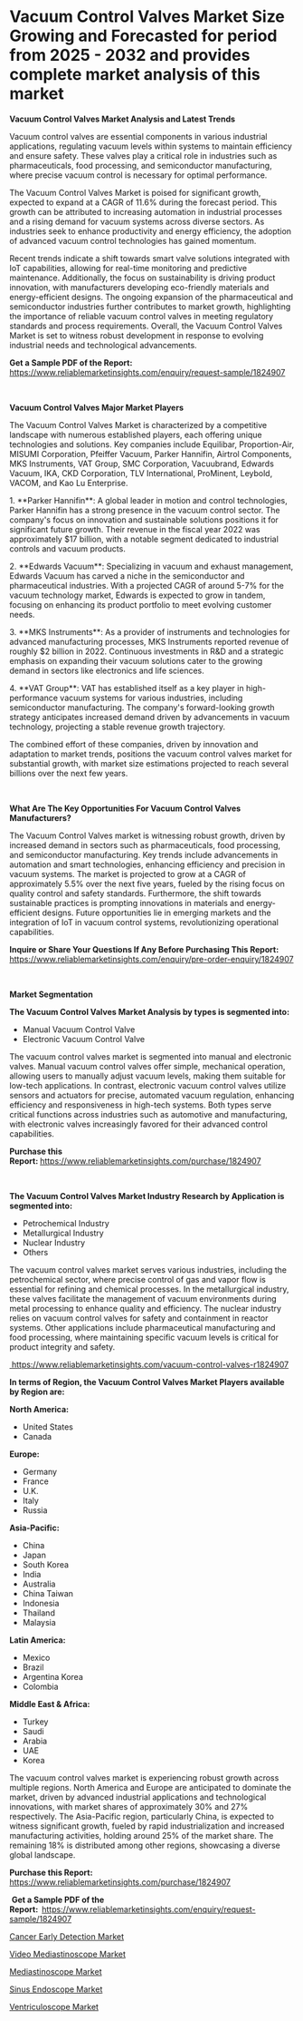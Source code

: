 <p><h1>Vacuum Control Valves Market Size Growing and Forecasted for period from 2025 - 2032 and provides complete market analysis of this market</h1></p><p><strong>Vacuum Control Valves Market Analysis and Latest Trends</strong></p>
<p><p>Vacuum control valves are essential components in various industrial applications, regulating vacuum levels within systems to maintain efficiency and ensure safety. These valves play a critical role in industries such as pharmaceuticals, food processing, and semiconductor manufacturing, where precise vacuum control is necessary for optimal performance.</p><p>The Vacuum Control Valves Market is poised for significant growth, expected to expand at a CAGR of 11.6% during the forecast period. This growth can be attributed to increasing automation in industrial processes and a rising demand for vacuum systems across diverse sectors. As industries seek to enhance productivity and energy efficiency, the adoption of advanced vacuum control technologies has gained momentum. </p><p>Recent trends indicate a shift towards smart valve solutions integrated with IoT capabilities, allowing for real-time monitoring and predictive maintenance. Additionally, the focus on sustainability is driving product innovation, with manufacturers developing eco-friendly materials and energy-efficient designs. The ongoing expansion of the pharmaceutical and semiconductor industries further contributes to market growth, highlighting the importance of reliable vacuum control valves in meeting regulatory standards and process requirements. Overall, the Vacuum Control Valves Market is set to witness robust development in response to evolving industrial needs and technological advancements.</p></p>
<p><strong>Get a Sample PDF of the Report:&nbsp;</strong> <a href="https://www.reliablemarketinsights.com/enquiry/request-sample/1824907?utm_campaign=2956&utm_medium=2&utm_source=Github&utm_content=ia&utm_term=09042025&utm_id=vacuum-control-valves">https://www.reliablemarketinsights.com/enquiry/request-sample/1824907</a></p>
<p>&nbsp;</p>
<p><strong>Vacuum Control Valves Major Market Players</strong></p>
<p><p>The Vacuum Control Valves Market is characterized by a competitive landscape with numerous established players, each offering unique technologies and solutions. Key companies include Equilibar, Proportion-Air, MISUMI Corporation, Pfeiffer Vacuum, Parker Hannifin, Airtrol Components, MKS Instruments, VAT Group, SMC Corporation, Vacuubrand, Edwards Vacuum, IKA, CKD Corporation, TLV International, ProMinent, Leybold, VACOM, and Kao Lu Enterprise.</p><p>1. **Parker Hannifin**: A global leader in motion and control technologies, Parker Hannifin has a strong presence in the vacuum control sector. The company's focus on innovation and sustainable solutions positions it for significant future growth. Their revenue in the fiscal year 2022 was approximately $17 billion, with a notable segment dedicated to industrial controls and vacuum products.</p><p>2. **Edwards Vacuum**: Specializing in vacuum and exhaust management, Edwards Vacuum has carved a niche in the semiconductor and pharmaceutical industries. With a projected CAGR of around 5-7% for the vacuum technology market, Edwards is expected to grow in tandem, focusing on enhancing its product portfolio to meet evolving customer needs.</p><p>3. **MKS Instruments**: As a provider of instruments and technologies for advanced manufacturing processes, MKS Instruments reported revenue of roughly $2 billion in 2022. Continuous investments in R&D and a strategic emphasis on expanding their vacuum solutions cater to the growing demand in sectors like electronics and life sciences.</p><p>4. **VAT Group**: VAT has established itself as a key player in high-performance vacuum systems for various industries, including semiconductor manufacturing. The company's forward-looking growth strategy anticipates increased demand driven by advancements in vacuum technology, projecting a stable revenue growth trajectory.</p><p>The combined effort of these companies, driven by innovation and adaptation to market trends, positions the vacuum control valves market for substantial growth, with market size estimations projected to reach several billions over the next few years.</p></p>
<p>&nbsp;</p>
<p><strong>What Are The Key Opportunities For Vacuum Control Valves Manufacturers?</strong></p>
<p><p>The Vacuum Control Valves market is witnessing robust growth, driven by increased demand in sectors such as pharmaceuticals, food processing, and semiconductor manufacturing. Key trends include advancements in automation and smart technologies, enhancing efficiency and precision in vacuum systems. The market is projected to grow at a CAGR of approximately 5.5% over the next five years, fueled by the rising focus on quality control and safety standards. Furthermore, the shift towards sustainable practices is prompting innovations in materials and energy-efficient designs. Future opportunities lie in emerging markets and the integration of IoT in vacuum control systems, revolutionizing operational capabilities.</p></p>
<p><strong>Inquire or Share Your Questions If Any Before Purchasing This Report:</strong> <a href="https://www.reliablemarketinsights.com/enquiry/pre-order-enquiry/1824907?utm_campaign=2956&utm_medium=2&utm_source=Github&utm_content=ia&utm_term=09042025&utm_id=vacuum-control-valves">https://www.reliablemarketinsights.com/enquiry/pre-order-enquiry/1824907</a></p>
<p>&nbsp;</p>
<p><strong>Market Segmentation</strong></p>
<p><strong>The Vacuum Control Valves Market Analysis by types is segmented into:</strong></p>
<p><ul><li>Manual Vacuum Control Valve</li><li>Electronic Vacuum Control Valve</li></ul></p>
<p><p>The vacuum control valves market is segmented into manual and electronic valves. Manual vacuum control valves offer simple, mechanical operation, allowing users to manually adjust vacuum levels, making them suitable for low-tech applications. In contrast, electronic vacuum control valves utilize sensors and actuators for precise, automated vacuum regulation, enhancing efficiency and responsiveness in high-tech systems. Both types serve critical functions across industries such as automotive and manufacturing, with electronic valves increasingly favored for their advanced control capabilities.</p></p>
<p><strong>Purchase this Report:&nbsp;</strong><a href="https://www.reliablemarketinsights.com/purchase/1824907?utm_campaign=2956&utm_medium=2&utm_source=Github&utm_content=ia&utm_term=09042025&utm_id=vacuum-control-valves">https://www.reliablemarketinsights.com/purchase/1824907</a></p>
<p>&nbsp;</p>
<p><strong>The Vacuum Control Valves Market Industry Research by Application is segmented into:</strong></p>
<p><ul><li>Petrochemical Industry</li><li>Metallurgical Industry</li><li>Nuclear Industry</li><li>Others</li></ul></p>
<p><p>The vacuum control valves market serves various industries, including the petrochemical sector, where precise control of gas and vapor flow is essential for refining and chemical processes. In the metallurgical industry, these valves facilitate the management of vacuum environments during metal processing to enhance quality and efficiency. The nuclear industry relies on vacuum control valves for safety and containment in reactor systems. Other applications include pharmaceutical manufacturing and food processing, where maintaining specific vacuum levels is critical for product integrity and safety.</p></p>
<p><a href="https://www.reliablemarketinsights.com/vacuum-control-valves-r1824907?utm_campaign=2956&utm_medium=2&utm_source=Github&utm_content=ia&utm_term=09042025&utm_id=vacuum-control-valves">&nbsp;https://www.reliablemarketinsights.com/vacuum-control-valves-r1824907</a></p>
<p><strong>In terms of Region, the Vacuum Control Valves Market Players available by Region are:</strong></p>
<p>
    <p> <strong> North America: </strong>
        <ul>
            <li>United States</li>
            <li>Canada</li>
        </ul>
        </p> 
    <p> <strong> Europe: </strong>
        <ul>
            <li>Germany</li>
            <li>France</li>
            <li>U.K.</li>
            <li>Italy</li>
            <li>Russia</li>
        </ul>
        </p> 
    <p> <strong> Asia-Pacific: </strong>
        <ul>
            <li>China</li>
            <li>Japan</li>
            <li>South Korea</li>
            <li>India</li>
            <li>Australia</li>
            <li>China Taiwan</li>
            <li>Indonesia</li>
            <li>Thailand</li>
            <li>Malaysia</li>
        </ul>
        </p> 
    <p> <strong> Latin America: </strong>
        <ul>
            <li>Mexico</li>
            <li>Brazil</li>
            <li>Argentina Korea</li>
            <li>Colombia</li>
        </ul>
        </p> 
    <p> <strong> Middle East & Africa: </strong>
        <ul>
            <li>Turkey</li>
            <li>Saudi</li>
            <li>Arabia</li>
            <li>UAE</li>
            <li>Korea</li>
        </ul>
    </p>
    </p>
<p><p>The vacuum control valves market is experiencing robust growth across multiple regions. North America and Europe are anticipated to dominate the market, driven by advanced industrial applications and technological innovations, with market shares of approximately 30% and 27% respectively. The Asia-Pacific region, particularly China, is expected to witness significant growth, fueled by rapid industrialization and increased manufacturing activities, holding around 25% of the market share. The remaining 18% is distributed among other regions, showcasing a diverse global landscape.</p></p>
<p><strong>Purchase this Report: </strong><a href="https://www.reliablemarketinsights.com/purchase/1824907?utm_campaign=2956&utm_medium=2&utm_source=Github&utm_content=ia&utm_term=09042025&utm_id=vacuum-control-valves">https://www.reliablemarketinsights.com/purchase/1824907</a></p>
<p>&nbsp;<strong>Get a Sample PDF of the Report:&nbsp;&nbsp;</strong><a href="https://www.reliablemarketinsights.com/enquiry/request-sample/1824907?utm_campaign=2956&utm_medium=2&utm_source=Github&utm_content=ia&utm_term=09042025&utm_id=vacuum-control-valves">https://www.reliablemarketinsights.com/enquiry/request-sample/1824907</a></p>
<p><strong></strong></p>
<p><p><a href="https://www.linkedin.com/pulse/growth-segmentation-124-cagr-forecast-cancer-early-detection-7pigf?utm_campaign=2956&utm_medium=2&utm_source=Github&utm_content=ia&utm_term=09042025&utm_id=vacuum-control-valves">Cancer Early Detection Market</a></p><p><a href="https://www.linkedin.com/pulse/video-mediastinoscope-industry-forecast-market-shifts-strategic-8m6ve?utm_campaign=2956&utm_medium=2&utm_source=Github&utm_content=ia&utm_term=09042025&utm_id=vacuum-control-valves">Video Mediastinoscope Market</a></p><p><a href="https://www.linkedin.com/pulse/trend-analysis-mediastinoscope-market-expected-growth-84-cagr-guike?utm_campaign=2956&utm_medium=2&utm_source=Github&utm_content=ia&utm_term=09042025&utm_id=vacuum-control-valves">Mediastinoscope Market</a></p><p><a href="https://www.linkedin.com/pulse/sinus-endoscope-market-growth-challenges-projections-94-baemf?utm_campaign=2956&utm_medium=2&utm_source=Github&utm_content=ia&utm_term=09042025&utm_id=vacuum-control-valves">Sinus Endoscope Market</a></p><p><a href="https://www.linkedin.com/pulse/expert-analysis-ventriculoscope-market-dynamics-expected-81-cagr-8kjhe?utm_campaign=2956&utm_medium=2&utm_source=Github&utm_content=ia&utm_term=09042025&utm_id=vacuum-control-valves">Ventriculoscope Market</a></p></p>